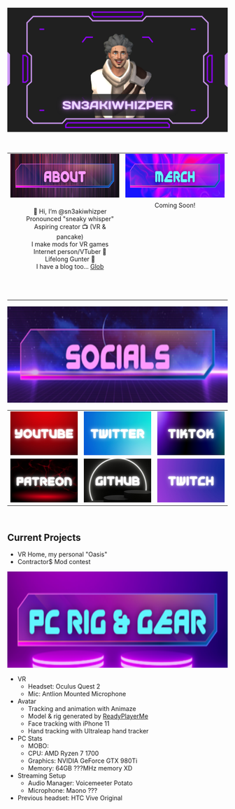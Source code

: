 ![banner image showing sn3akiwhizper](./_imgs/sn3akiwhizper-youtube-banner.png)

<!-- <img align="left" alt="GIF" src="_imgs/About-320x100.png" />
<img align="right" alt="GIF" src="_imgs/About-320x100.png" /> -->

<br>

<table>
  <tbody>
    <tr valign="top">
      <td width="25%" align="center">
        <!-- <span>𝗛𝗧𝗠𝗟𝟱</span><br><br><br> -->
        <img height="100px" src="_imgs/About-320x100.png">
      </td>
      <td width="25%" align="center">
        <img height="100px" src="_imgs/Merch-320x100.png">
      </td>
    </tr>
    <tr valign="top">
      <td width="25%" align="center">
        <!-- <span>𝗛𝗧𝗠𝗟𝟱</span><br><br><br> -->
        <span>
        <ul style="list-style-type:none;">
          <li>👋 Hi, I’m @sn3akiwhizper</li>
          <li>Pronounced "sneaky whisper"</li>
          <li>Aspiring creator 📺 (VR & pancake)</li>
          <li>I make mods for VR games</li>
          <li>Internet person/VTuber 💾</li>
          <li>Lifelong Gunter 🥚</li>
          <li>I have a blog too... <a href="https://sn3akwhizper.github.io">Glob</a></li>
        </ul>
        </span><br><br><br>
      </td>
      <td width="25%" align="center">
        <span>Coming Soon!</span><br><br><br>
      </td>
    </tr>
  </tbody>
</table>

<img height="220px" src="_imgs/SocialMedia-320x100.png">

<table>
  <tbody>
    <tr valign="top">
      <td width="25%" align="center">
        <!-- <span>𝗛𝗧𝗠𝗟𝟱</span><br><br><br> -->
        <a href="https://www.youtube.com/channel/UC1DXj4nhXZcgCak6aECI4tg">
        <img height="100px" src="_imgs/youtube-160x100.png"></a>
      </td>
      <td width="25%" align="center">
        <a href="https://twitter.com/sn3akiwhizper">
        <img height="100px" src="_imgs/twitter-160x100.png"></a>
      </td>
      <td width="25%" align="center">
        <a href="https://www.tiktok.com/@sn3akiwhizper">
        <img height="100px" src="_imgs/tiktok-160x100.png"></a>
      </td>
    </tr>
    <tr valign="top">
      <td width="25%" align="center">
        <a href="https://patreon.com/sn3akiwhizper">
        <img height="100px" src="_imgs/patreon-160x100.png"></a>
      </td>
      <td width="25%" align="center">
        <a href="https://github.com/sn3akiwhizper">
        <img height="100px" src="_imgs/github-160x100.png"></a>
      </td>
      <td width="25%" align="center">
        <a href="https://www.twitch.tv/sn3akiwh1zper">
        <img height="100px" src="_imgs/twitch-160x100.png"></a>
      </td>
    </tr>
  </tbody>
</table>

<br>

<!-- <img height="220px" src="_imgs/SocialMedia-320x100.png"> -->

## Current Projects

- VR Home, my personal "Oasis"
- Contractor\$ Mod contest

<img height="220px" src="_imgs/Gear-320x100.png">

- VR
  - Headset: Oculus Quest 2
  - Mic: Antlion Mounted Microphone
- Avatar
  - Tracking and animation with Animaze
  - Model & rig generated by [ReadyPlayerMe](https://readyplayer.me/)
  - Face tracking with iPhone 11
  - Hand tracking with Ultraleap hand tracker
- PC Stats
  - MOBO:
  - CPU: AMD Ryzen 7 1700
  - Graphics: NVIDIA GeForce GTX 980Ti
  - Memory: 64GB ???MHz memory XD
- Streaming Setup
  - Audio Manager: Voicemeeter Potato
  - Microphone: Maono ???
- Previous headset: HTC Vive Original

<!---
sn3akiwhizper/sn3akiwhizper is a ✨ special ✨ repository because its `README.md` (this file) appears on your GitHub profile.
You can click the Preview link to take a look at your changes.
--->
